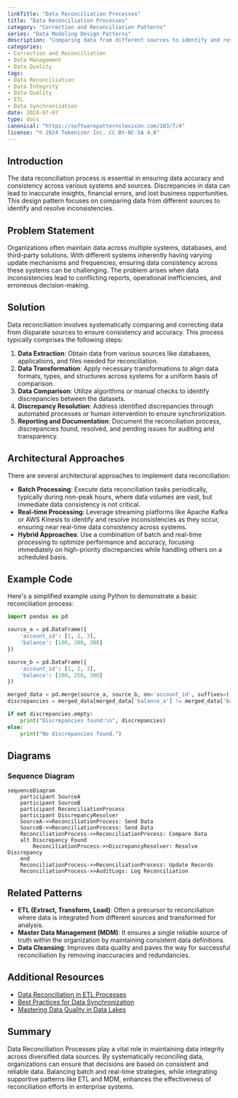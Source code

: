 ```yaml
---
linkTitle: "Data Reconciliation Processes"
title: "Data Reconciliation Processes"
category: "Correction and Reconciliation Patterns"
series: "Data Modeling Design Patterns"
description: "Comparing data from different sources to identify and resolve inconsistencies, ensuring data accuracy and consistency across systems."
categories:
- Correction and Reconciliation
- Data Management
- Data Quality
tags:
- Data Reconciliation
- Data Integrity
- Data Quality
- ETL
- Data Synchronization
date: 2024-07-07
type: docs
canonical: "https://softwarepatternslexicon.com/103/7/4"
license: "© 2024 Tokenizer Inc. CC BY-NC-SA 4.0"
---
```


## Introduction

The data reconciliation process is essential in ensuring data accuracy and consistency across various systems and sources. Discrepancies in data can lead to inaccurate insights, financial errors, and lost business opportunities. This design pattern focuses on comparing data from different sources to identify and resolve inconsistencies.

## Problem Statement

Organizations often maintain data across multiple systems, databases, and third-party solutions. With different systems inherently having varying update mechanisms and frequencies, ensuring data consistency across these systems can be challenging. The problem arises when data inconsistencies lead to conflicting reports, operational inefficiencies, and erroneous decision-making.

## Solution

Data reconciliation involves systematically comparing and correcting data from disparate sources to ensure consistency and accuracy. This process typically comprises the following steps:

1. **Data Extraction**: Obtain data from various sources like databases, applications, and files needed for reconciliation.
2. **Data Transformation**: Apply necessary transformations to align data formats, types, and structures across systems for a uniform basis of comparison.
3. **Data Comparison**: Utilize algorithms or manual checks to identify discrepancies between the datasets.
4. **Discrepancy Resolution**: Address identified discrepancies through automated processes or human intervention to ensure synchronization.
5. **Reporting and Documentation**: Document the reconciliation process, discrepancies found, resolved, and pending issues for auditing and transparency.

## Architectural Approaches

There are several architectural approaches to implement data reconciliation:

- **Batch Processing**: Execute data reconciliation tasks periodically, typically during non-peak hours, where data volumes are vast, but immediate data consistency is not critical.
- **Real-time Processing**: Leverage streaming platforms like Apache Kafka or AWS Kinesis to identify and resolve inconsistencies as they occur, ensuring near real-time data consistency across systems.
- **Hybrid Approaches**: Use a combination of batch and real-time processing to optimize performance and accuracy, focusing immediately on high-priority discrepancies while handling others on a scheduled basis.

## Example Code

Here's a simplified example using Python to demonstrate a basic reconciliation process:

```python
import pandas as pd

source_a = pd.DataFrame({
    'account_id': [1, 2, 3],
    'balance': [100, 200, 300]
})

source_b = pd.DataFrame({
    'account_id': [1, 2, 3],
    'balance': [100, 250, 300]
})

merged_data = pd.merge(source_a, source_b, on='account_id', suffixes=('_a', '_b'))
discrepancies = merged_data[merged_data['balance_a'] != merged_data['balance_b']]

if not discrepancies.empty:
    print("Discrepancies found:\n", discrepancies)
else:
    print("No discrepancies found.")
```

## Diagrams

### Sequence Diagram

```mermaid
sequenceDiagram
    participant SourceA
    participant SourceB
    participant ReconciliationProcess
    participant DiscrepancyResolver
    SourceA->>ReconciliationProcess: Send Data
    SourceB->>ReconciliationProcess: Send Data
    ReconciliationProcess->>ReconciliationProcess: Compare Data
    alt Discrepancy Found
        ReconciliationProcess->>DiscrepancyResolver: Resolve Discrepancy
    end
    ReconciliationProcess->>ReconciliationProcess: Update Records
    ReconciliationProcess->>AuditLogs: Log Reconciliation
```

## Related Patterns

- **ETL (Extract, Transform, Load)**: Often a precursor to reconciliation where data is integrated from different sources and transformed for analysis.
- **Master Data Management (MDM)**: It ensures a single reliable source of truth within the organization by maintaining consistent data definitions.
- **Data Cleansing**: Improves data quality and paves the way for successful reconciliation by removing inaccuracies and redundancies.

## Additional Resources

- [Data Reconciliation in ETL Processes](https://examplelink.com)
- [Best Practices for Data Synchronization](https://examplelink.com)
- [Mastering Data Quality in Data Lakes](https://examplelink.com)

## Summary

Data Reconciliation Processes play a vital role in maintaining data integrity across diversified data sources. By systematically reconciling data, organizations can ensure that decisions are based on consistent and reliable data. Balancing batch and real-time strategies, while integrating supportive patterns like ETL and MDM, enhances the effectiveness of reconciliation efforts in enterprise systems.
